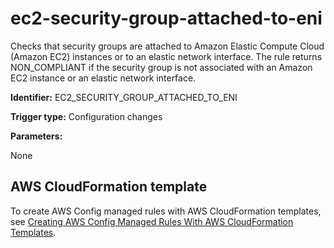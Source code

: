 # ec2\-security\-group\-attached\-to\-eni<a name="ec2-security-group-attached-to-eni"></a>

Checks that security groups are attached to Amazon Elastic Compute Cloud \(Amazon EC2\) instances or to an elastic network interface\. The rule returns NON\_COMPLIANT if the security group is not associated with an Amazon EC2 instance or an elastic network interface\.

**Identifier:** EC2\_SECURITY\_GROUP\_ATTACHED\_TO\_ENI

**Trigger type:** Configuration changes

**Parameters:**

None  

## AWS CloudFormation template<a name="w4aac13c29c17d125c13"></a>

To create AWS Config managed rules with AWS CloudFormation templates, see [Creating AWS Config Managed Rules With AWS CloudFormation Templates](aws-config-managed-rules-cloudformation-templates.md)\.